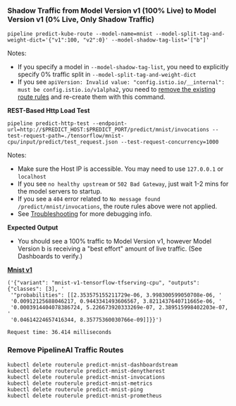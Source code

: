 ### Shadow Traffic from Model Version v1 (100% Live) to Model Version v1 (0% Live, Only Shadow Traffic)
```
pipeline predict-kube-route --model-name=mnist --model-split-tag-and-weight-dict='{"v1":100, "v2":0}' --model-shadow-tag-list='["b"]'
```
Notes:
* If you specify a model in `--model-shadow-tag-list`, you need to explicitly specify 0% traffic split in `--model-split-tag-and-weight-dict`
* If you see `apiVersion: Invalid value: "config.istio.io/__internal": must be config.istio.io/v1alpha2`, you need to [remove the existing route rules](#clean-up) and re-create them with this command.

**REST-Based Http Load Test**
```
pipeline predict-http-test --endpoint-url=http://$PREDICT_HOST:$PREDICT_PORT/predict/mnist/invocations --test-request-path=./tensorflow/mnist-cpu/input/predict/test_request.json --test-request-concurrency=1000
```
Notes:
* Make sure the Host IP is accessible.  You may need to use `127.0.0.1` or `localhost`
* If you see `no healthy upstream` or `502 Bad Gateway`, just wait 1-2 mins for the model servers to startup.
* If you see a `404` error related to `No message found /predict/mnist/invocations`, the route rules above were not applied.
* See [Troubleshooting](/docs/troubleshooting) for more debugging info.

**Expected Output**
* You should see a 100% traffic to Model Version v1, however Model Version b is receiving a "best effort" amount of live traffic. (See Dashboards to verify.)

[**Mnist v1**](https://github.com/PipelineAI/models/tree/master/tensorflow/mnist-v1)
```
('{"variant": "mnist-v1-tensorflow-tfserving-cpu", "outputs":{"classes": [3], '
 '"probabilities": [[2.353575155211729e-06, 3.998300599050708e-06, '
 '0.00912125688046217, 0.9443341493606567, 3.8211437640711665e-06, '
 '0.0003914404078386724, 5.226673920333269e-07, 2.389515998402203e-07, '
 '0.04614224657416344, 8.35775360030766e-09]]}}')
 
Request time: 36.414 milliseconds
``` 

### Remove PipelineAI Traffic Routes
```
kubectl delete routerule predict-mnist-dashboardstream
kubectl delete routerule predict-mnist-denytherest
kubectl delete routerule predict-mnist-invocations
kubectl delete routerule predict-mnist-metrics
kubectl delete routerule predict-mnist-ping
kubectl delete routerule predict-mnist-prometheus
```
